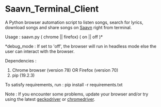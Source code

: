 # Saavn_Terminal_Client

A Python browser automation script to listen songs, search for lyrics, download songs and share songs on [Saavn](http://jiosaavn.com) right from terminal.

Usage : saavn.py ( chrome || firefox) ( on || off )*

\*debug_mode : If set to 'off', the browser will run in headless mode else the user can interact with the browser.

Dependencies :
1) Chrome browser (version 78) OR Firefox (version 70)
2) pip (19.2.3)

To satisfy requirements, run :
pip install -r requirements.txt

Note : If you encounter some problems, update your browser and/or try using the latest [geckodriver](https://github.com/mozilla/geckodriver/releases) or [chromedriver](https://chromedriver.chromium.org/downloads).
